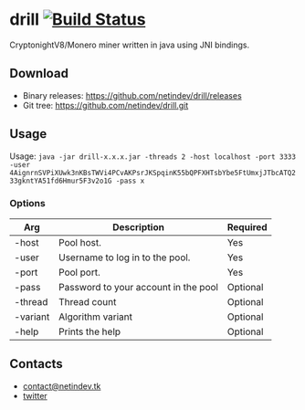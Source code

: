 # drill [![Build Status](https://travis-ci.org/netindev/drill.svg?branch=master)](https://travis-ci.org/netindev/drill)
CryptonightV8/Monero miner written in java using JNI bindings.

## Download
* Binary releases: https://github.com/netindev/drill/releases
* Git tree: https://github.com/netindev/drill.git

## Usage
Usage: ```java -jar drill-x.x.x.jar -threads 2 -host localhost -port 3333 -user 4AignrnSVPiXUwk3nKBsTWVi4PCvAKPsrJKSpqinK55bQPFXHTsbYbe5FtUmxjJTbcATQ233gkntYA51fd6Hmur5F3v2o1G -pass x```

### Options
| Arg | Description | Required |
| --- | --- | --- |
| -host | Pool host. | Yes |
| -user | Username to log in to the pool. | Yes |
| -port | Pool port. | Yes |
| -pass | Password to your account in the pool | Optional |
| -thread | Thread count | Optional |
| -variant | Algorithm variant | Optional |
| -help | Prints the help | Optional |

## Contacts
* contact@netindev.tk
* [twitter](https://twitter.com/netindev)